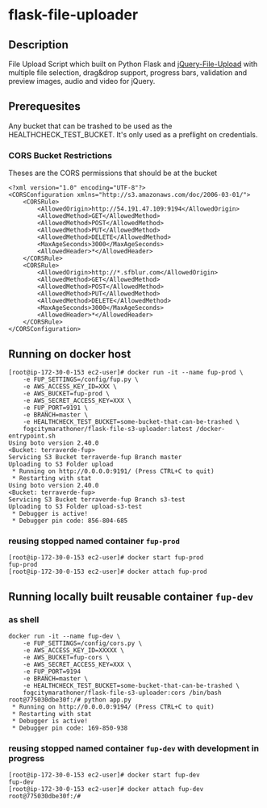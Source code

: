 flask-file-uploader
===================

## Description
File Upload Script which built on Python Flask and [jQuery-File-Upload](https://github.com/blueimp/jQuery-File-Upload/) with multiple file selection, drag&amp;drop support, progress bars, validation and preview images, audio and video for jQuery.

## Prerequesites
Any bucket that can be trashed to be used as the HEALTHCHECK_TEST_BUCKET.  It's only used as a preflight on credentials.

### CORS Bucket Restrictions
Theses are the CORS permissions that should be at the bucket
```
<?xml version="1.0" encoding="UTF-8"?>
<CORSConfiguration xmlns="http://s3.amazonaws.com/doc/2006-03-01/">
    <CORSRule>
        <AllowedOrigin>http://54.191.47.109:9194</AllowedOrigin>
        <AllowedMethod>GET</AllowedMethod>
        <AllowedMethod>POST</AllowedMethod>
        <AllowedMethod>PUT</AllowedMethod>
        <AllowedMethod>DELETE</AllowedMethod>
        <MaxAgeSeconds>3000</MaxAgeSeconds>
        <AllowedHeader>*</AllowedHeader>
    </CORSRule>
    <CORSRule>
        <AllowedOrigin>http://*.sfblur.com</AllowedOrigin>
        <AllowedMethod>GET</AllowedMethod>
        <AllowedMethod>POST</AllowedMethod>
        <AllowedMethod>PUT</AllowedMethod>
        <AllowedMethod>DELETE</AllowedMethod>
        <MaxAgeSeconds>3000</MaxAgeSeconds>
        <AllowedHeader>*</AllowedHeader>
    </CORSRule>
</CORSConfiguration>

```
## Running on docker host

```
[root@ip-172-30-0-153 ec2-user]# docker run -it --name fup-prod \
    -e FUP_SETTINGS=/config/fup.py \
    -e AWS_ACCESS_KEY_ID=XXX \
    -e AWS_BUCKET=fup-prod \
    -e AWS_SECRET_ACCESS_KEY=XXX \
    -e FUP_PORT=9191 \
    -e BRANCH=master \
    -e HEALTHCHECK_TEST_BUCKET=some-bucket-that-can-be-trashed \
    fogcitymarathoner/flask-file-s3-uploader:latest /docker-entrypoint.sh
Using boto version 2.40.0
<Bucket: terraverde-fup>
Servicing S3 Bucket terraverde-fup Branch master
Uploading to S3 Folder upload
 * Running on http://0.0.0.0:9191/ (Press CTRL+C to quit)
 * Restarting with stat
Using boto version 2.40.0
<Bucket: terraverde-fup>
Servicing S3 Bucket terraverde-fup Branch s3-test
Uploading to S3 Folder upload-s3-test
 * Debugger is active!
 * Debugger pin code: 856-804-685
```

### reusing stopped named container `fup-prod` 
```
[root@ip-172-30-0-153 ec2-user]# docker start fup-prod
fup-prod
[root@ip-172-30-0-153 ec2-user]# docker attach fup-prod
```

## Running locally built reusable container `fup-dev `
### as shell
```
docker run -it --name fup-dev \
    -e FUP_SETTINGS=/config/cors.py \
    -e AWS_ACCESS_KEY_ID=XXXXX \
    -e AWS_BUCKET=fup-cors \
    -e AWS_SECRET_ACCESS_KEY=XXX \
    -e FUP_PORT=9194 
    -e BRANCH=master \
    -e HEALTHCHECK_TEST_BUCKET=some-bucket-that-can-be-trashed \
    fogcitymarathoner/flask-file-s3-uploader:cors /bin/bash
root@775030dbe30f:/# python app.py
 * Running on http://0.0.0.0:9194/ (Press CTRL+C to quit)
 * Restarting with stat
 * Debugger is active!
 * Debugger pin code: 169-850-938
```
### reusing stopped named container `fup-dev` with development in progress
```
[root@ip-172-30-0-153 ec2-user]# docker start fup-dev
fup-dev
[root@ip-172-30-0-153 ec2-user]# docker attach fup-dev
root@775030dbe30f:/# 
